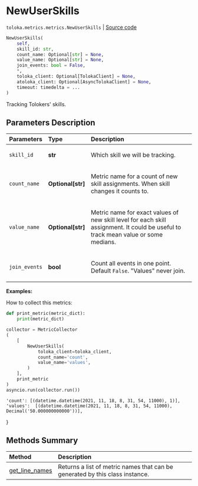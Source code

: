 # NewUserSkills
`toloka.metrics.metrics.NewUserSkills` | [Source code](https://github.com/Toloka/toloka-kit/blob/v1.1.3/src/metrics/metrics.py#L259)

```python
NewUserSkills(
    self,
    skill_id: str,
    count_name: Optional[str] = None,
    value_name: Optional[str] = None,
    join_events: bool = False,
    *,
    toloka_client: Optional[TolokaClient] = None,
    atoloka_client: Optional[AsyncTolokaClient] = None,
    timeout: timedelta = ...
)
```

Tracking Tolokers' skills.

## Parameters Description

| Parameters | Type | Description |
| :----------| :----| :-----------|
`skill_id`|**str**|<p>Which skill we will be tracking.</p>
`count_name`|**Optional\[str\]**|<p>Metric name for a count of new skill assignments. When skill changes it counts to.</p>
`value_name`|**Optional\[str\]**|<p>Metric name for exact values of new skill level for each skill assignment. It could be useful to track mean value or some medians.</p>
`join_events`|**bool**|<p>Count all events in one point.  Default `False`. &quot;Values&quot; never join.</p>

**Examples:**

How to collect this metrics:
```python
def print_metric(metric_dict):
    print(metric_dict)

collector = MetricCollector
(
    [
        NewUserSkills(
            toloka_client=toloka_client,
            count_name='count',
            value_name='values',
        )
    ],
    print_metric
)
asyncio.run(collector.run())
```
    'count': [(datetime.datetime(2021, 11, 18, 8, 31, 54, 11000), 1)],
    'values':  [(datetime.datetime(2021, 11, 18, 8, 31, 54, 11000), Decimal('50.000000000000'))],
}
## Methods Summary

| Method | Description |
| :------| :-----------|
[get_line_names](toloka.metrics.metrics.NewUserSkills.get_line_names.md)| Returns a list of metric names that can be generated by this class instance.
